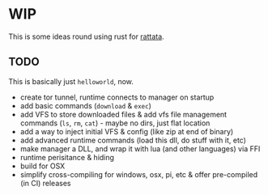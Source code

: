 # WIP

This is some ideas round using rust for [rattata](https://github.com/notnullgames/rattata).


## TODO

This is basically just `helloworld`, now.

- create tor tunnel, runtime connects to manager on startup
- add basic commands (`download` & `exec`)
- add VFS to store downloaded files & add vfs file management commands (`ls`, `rm`, `cat`) - maybe no dirs, just flat location
- add a way to inject initial VFS & config (like zip at end of binary)
- add advanced runtime commands (load this dll, do stuff with it, etc)
- make manager a DLL, and wrap it with lua (and other languages) via FFI
- runtime perisitance & hiding
- build for OSX
- simplify cross-compiling for windows, osx, pi, etc & offer pre-compiled (in CI) releases